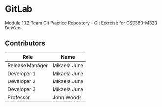 # GitLab
Module 10.2 Team Git Practice Repository - Git Exercise for CSD380-M320 DevOps
<h2>Contributors</h2>

| Role  | Name |
| ------------- | ------------- |
| Release Manager  | Mikaela June  |
| Developer 1  | Mikaela June  |
| Developer 2  | Mikaela June  |
| Developer 3  | Mikaela June  |
| Professor  | John Woods  |
